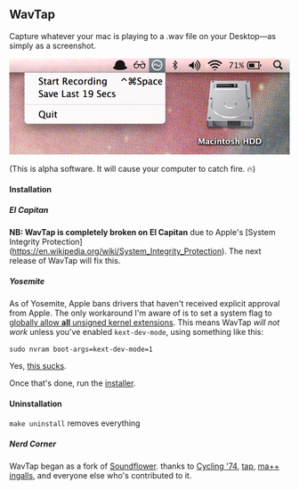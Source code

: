 ## WavTap

Capture whatever your mac is playing to a .wav file on your Desktop—as simply as a screenshot.

![](screenshot.png)

(This is alpha software. It will cause your computer to catch fire. 🔥)

#### Installation

##### El Capitan 

**NB: WavTap is completely broken on El Capitan** due to Apple's [System Integrity Protection] (https://en.wikipedia.org/wiki/System_Integrity_Protection). The next release of WavTap will fix this.

##### Yosemite

As of Yosemite, Apple bans drivers that haven't received explicit approval from Apple. The only workaround I'm aware of is to set a system flag to [globally allow **all** unsigned kernel extensions](http://apple.stackexchange.com/questions/163059/how-can-i-disable-kext-signing-in-mac-os-x-10-10-yosemite). This means WavTap *will not work* unless you've enabled `kext-dev-mode`, using something like this:

```shell
sudo nvram boot-args=kext-dev-mode=1
```

Yes, [this sucks](https://www.gnu.org/philosophy/can-you-trust.html).

Once that's done, run the [installer](https://github.com/pje/WavTap/releases/download/0.3.0/WavTap.0.3.0.pkg).

#### Uninstallation

`make uninstall` removes everything

##### Nerd Corner

WavTap began as a fork of [Soundflower](https://github.com/Cycling74/Soundflower). thanks to [Cycling '74](http://cycling74.com), [tap](http://github.com/tap), [ma++ ingalls](http://sfsound.org/matt.html), and everyone else who's contributed to it.
